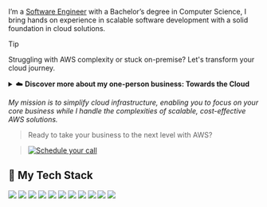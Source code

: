 I’m a [Software Engineer](https://www.linkedin.com/in/kavindup) with a Bachelor’s degree in Computer Science, I bring hands on experience in scalable software development with a solid foundation in cloud solutions.

> [!TIP]
> Struggling with AWS complexity or stuck on-premise? Let's transform your cloud journey.
>
><details><summary>☁️ <strong>Discover more about my one-person business: Towards the Cloud</strong></summary>
>
><br/>
>
>Hi, I'm Kavindu – a passionate Software Engineer specializing in AWS cloud solutions, serverless architectures, and scalable software development. With a Bachelor’s degree in Computer Science and practical experience in deploying cloud-native applications, I’m here to help businesses unlock the full potential of AWS.
>
>#### Here’s what I bring to the table:
>
>- **Infrastructure as Code Expertise**: Proficient in tools like AWS CloudFormation and AWS Amplify to automate and streamline infrastructure provisioning and management.
>- **Hands-On AWS Experience**: Skilled in leveraging AWS services such as Lambda, Step Functions, AppSync, Cognito, DynamoDB, and S3 to build reliable and scalable serverless solutions.
>- **Certified Knowledge**: [Proud holder of the 3 badges](https://www.credly.com/users/kavindu-pramod), with a strong foundation in AWS serverless technologies and cloud security.
>- **Custom-Fit Solutions**: From CI/CD pipelines to cloud infrastructure, I design tailored solutions that align with your business goals and optimize performance.
>- **Seamless CI/CD Pipelines**: Experienced in automating deployments with AWS CodePipeline and CodeBuild, ensuring faster releases with consistent processes.
>- **Proven Development Skills**: A strong command of modern programming languages and frameworks, including ReactJS, Node.js, Spring Boot, and Material-UI.

*My mission is to simplify cloud infrastructure, enabling you to focus on your core business while I handle the complexities of scalable, cost-effective AWS solutions.*

>Ready to take your business to the next level with AWS?

><a href="https://www.linkedin.com/in/kavindup"><img alt="Schedule your call" src="https://img.shields.io/badge/just%20the%20message-8A2BE2"/></a>
></details>

## 🥞 My Tech Stack

![](https://img.shields.io/badge/Linux-FCC624?style=for-the-badge&logo=linux&logoColor=black)
![](https://img.shields.io/badge/VSCode-0078D4?style=for-the-badge&logo=visual%20studio%20code&logoColor=white)
![](https://img.shields.io/badge/Python-FFD43B?style=for-the-badge&logo=python&logoColor=blue)
![](https://img.shields.io/badge/TypeScript-007ACC?style=for-the-badge&logo=typescript&logoColor=white)
![](https://img.shields.io/badge/JavaScript-323330?style=for-the-badge&logo=javascript&logoColor=F7DF1E)
![](https://img.shields.io/badge/GIT-E44C30?style=for-the-badge&logo=git&logoColor=white)
![](https://img.shields.io/badge/GitHub_Actions-2088FF?style=for-the-badge&logo=github-actions&logoColor=white)
![](https://img.shields.io/badge/Terraform-7B42BC?style=for-the-badge&logo=terraform&logoColor=white)
![](https://img.shields.io/badge/AWS_CDK-288D46?style=for-the-badge&logo=amazonaws&logoColor=white)
![](https://img.shields.io/badge/Docker-2CA5E0?style=for-the-badge&logo=docker&logoColor=white)
![](https://img.shields.io/badge/Amazon_AWS-FF9900?style=for-the-badge&logo=amazonaws&logoColor=white)
